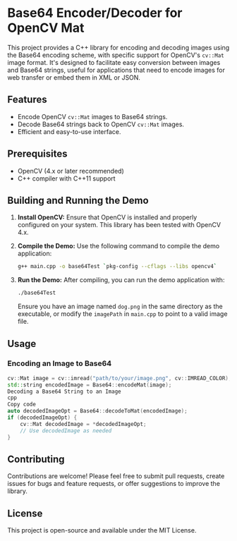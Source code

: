 # Base64 Encoder/Decoder for OpenCV Mat

This project provides a C++ library for encoding and decoding images using the Base64 encoding scheme, with specific support for OpenCV's `cv::Mat` image format. It's designed to facilitate easy conversion between images and Base64 strings, useful for applications that need to encode images for web transfer or embed them in XML or JSON.

## Features

- Encode OpenCV `cv::Mat` images to Base64 strings.
- Decode Base64 strings back to OpenCV `cv::Mat` images.
- Efficient and easy-to-use interface.

## Prerequisites

- OpenCV (4.x or later recommended)
- C++ compiler with C++11 support

## Building and Running the Demo

1. **Install OpenCV:** Ensure that OpenCV is installed and properly configured on your system. This library has been tested with OpenCV 4.x.

2. **Compile the Demo:** Use the following command to compile the demo application:

    ```sh
    g++ main.cpp -o base64Test `pkg-config --cflags --libs opencv4`
    ```

3. **Run the Demo:** After compiling, you can run the demo application with:

    ```sh
    ./base64Test
    ```

    Ensure you have an image named `dog.png` in the same directory as the executable, or modify the `imagePath` in `main.cpp` to point to a valid image file.

## Usage

### Encoding an Image to Base64

```cpp
cv::Mat image = cv::imread("path/to/your/image.png", cv::IMREAD_COLOR);
std::string encodedImage = Base64::encodeMat(image);
Decoding a Base64 String to an Image
cpp
Copy code
auto decodedImageOpt = Base64::decodeToMat(encodedImage);
if (decodedImageOpt) {
    cv::Mat decodedImage = *decodedImageOpt;
    // Use decodedImage as needed
}
```
## Contributing

Contributions are welcome! Please feel free to submit pull requests, create issues for bugs and feature requests, or offer suggestions to improve the library.

## License
This project is open-source and available under the MIT License.